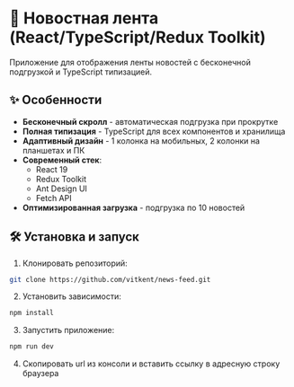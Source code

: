 # 📰 Новостная лента (React/TypeScript/Redux Toolkit)

Приложение для отображения ленты новостей с бесконечной подгрузкой и TypeScript типизацией.

## ✨ Особенности

- **Бесконечный скролл** - автоматическая подгрузка при прокрутке
- **Полная типизация** - TypeScript для всех компонентов и хранилища
- **Адаптивный дизайн** - 1 колонка на мобильных, 2 колонки на планшетах и ПК
- **Современный стек**:
  - React 19
  - Redux Toolkit
  - Ant Design UI
  - Fetch API
- **Оптимизированная загрузка** - подгрузка по 10 новостей

## 🛠️ Установка и запуск

1. Клонировать репозиторий:
```bash
git clone https://github.com/vitkent/news-feed.git
```

2. Установить зависимости:
```bash
npm install
```

3. Запустить приложение:
```bash
npm run dev
```

4. Скопировать url из консоли и вставить ссылку в адресную строку браузера
